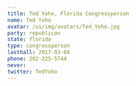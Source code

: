 ```yaml
---
title: Ted Yoho, Florida Congressperson
name: Ted Yoho
avatar: /ui/img/avatars/Ted_Yoho.jpg
party: republican
state: florida
type: congressperson
lasthall: 2017-03-04
phone: 202-225-5744
never: 
twitter: TedYoho
---
```

